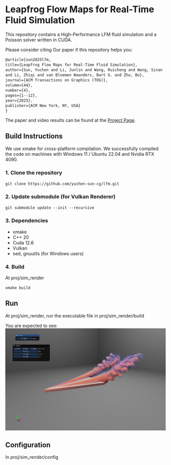 # Leapfrog Flow Maps for Real-Time Fluid Simulation
This repository contains a High-Performance LFM fluid simulation and a Poisson solver written in CUDA. 

Please consider citing Our paper if this repository helps you:

```
@article{sun2025lfm,
title={Leapfrog Flow Maps for Real-Time Fluid Simulation},
author={Sun, Yuchen and Li, Junlin and Wang, Ruicheng and Wang, Sinan and Li, Zhiqi and van Bloemen Waanders, Bart G. and Zhu, Bo},
journal={ACM Transactions on Graphics (TOG)},
volume={44},
number={4},
pages={1--12},
year={2025},
publisher={ACM New York, NY, USA}
}
```

The paper and video results can be found at the [Project Page](https://yuchen-sun-cg.github.io/projects/lfm/). 

## Build Instructions
We use xmake for cross-platform compilation. We successfully compiled the code on machines with Windows 11 / Ubuntu 22.04 and Nvidia RTX 4090. 

### 1. Clone the repository
```
git clone https://github.com/yuchen-sun-cg/lfm.git
```
### 2. Update submodule (for Vulkan Renderer)
```
git submodule update --init --recursive
```
### 3. Dependencies
* xmake
* C++ 20
* Cuda 12.6
* Vulkan
* sed, gnuutils (for Windows users)

### 4. Build

At proj/sim_render

```
xmake build
```



## Run

At proj/sim_render, run the executable file in proj/sim_render/build

You are expected to see:
![](image/deltawing.png)


## Configuration

In proj/sim_render/config